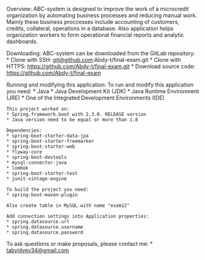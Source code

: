 Overview:
    ABC-system is designed to improve the work of a microcredit organization by automating business processes and reducing manual work.
Mainly these business proccesses include accounting of customers, credits, collateral, operations in a database. Also application helps
organization workers to form operational financial reports and analytic dashboards.

Downloading:
    ABC-system can be downloaded from the GitLab repository:
    * Clone with SSH: git@github.com:Abdy-t/final-exam.git
    * Clone with HTTPS: https://github.com/Abdy-t/final-exam.git
    * Download source code: https://github.com/Abdy-t/final-exam

Running and modifying this application:
    To run and modify this application you need:
    * Java
    * Java Development Kit (JDK)
    * Java Runtime Environment (JRE)
    * One of the Integrated Development Environments (IDE)
    
    This project worked on:
    * Spring.framework.boot with 2.3.0. RELEASE version
    * Java version need to be equal or more than 1.8
    
    Dependencies:
    * spring-boot-starter-data-jpa
    * spring-boot-starter-freemarker
    * spring-boot-starter-web
    * flyway-core
    * spring-boot-devtools
    * mysql-connector-java
    * lombok
    * spring-boot-starter-test
    * junit-vintage-engine
    
    To build the project you need:
    * spring-boot-maven-plugin
    
    Also create table in MySQL with name "exam12"
    
    Add connection settings into Application properties:
    * spring.datasource.url
    * spring.datasource.username
    * spring.datasource.password

To ask questions or make proposals, please contact me:
    * tabyldyev34@gmail.com

